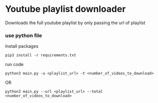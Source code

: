 # Youtube playlist downloader
Downloads the full youtube playlist by only passing the url of playlist

### use python file

Install packages

```
pip3 install -r requirements.txt
```

run code
```
python3 main.py -u <playlist_url> -t <number_of_videos_to_download> 
```

OR

```
python3 main.py --url <playlist_url> --total <number_of_videos_to_download> 
```
